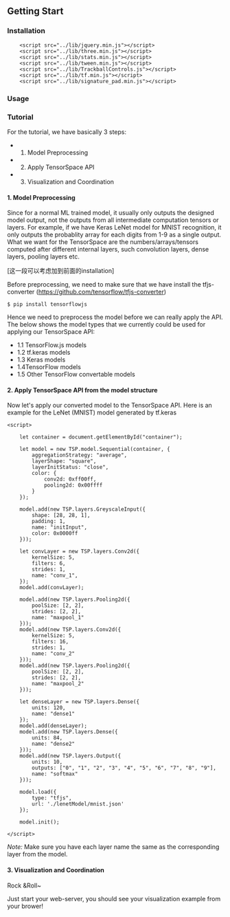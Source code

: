 ## Getting Start

### Installation
```
    <script src="../lib/jquery.min.js"></script>
    <script src="../lib/three.min.js"></script>
    <script src="../lib/stats.min.js"></script>
    <script src="../lib/tween.min.js"></script>
    <script src="../lib/TrackballControls.js"></script>
    <script src="../lib/tf.min.js"></script>
    <script src="../lib/signature_pad.min.js"></script>
```

### Usage

### Tutorial

For the tutorial, we have basically 3 steps:
* 1. Model Preprocessing
* 2. Apply TensorSpace API
* 3. Visualization and Coordination

#### 1. Model Preprocessing

Since for a normal ML trained model, it usually only outputs the designed model output, not the outputs from all intermediate computation tensors or layers. For example, if we have Keras LeNet model for MNIST recognition, it only outputs the probablity array for each digits from 1-9 as a single output. What we want for the TensorSpace are the numbers/arrays/tensors computed after different internal layers, such convolution layers, dense layers, pooling layers etc.

[这一段可以考虑加到前面的installation]

Before preprocessing, we need to make sure that we have install the tfjs-converter (https://github.com/tensorflow/tfjs-converter)
```
$ pip install tensorflowjs
```

Hence we need to preprocess the model before we can really apply the API. The below shows the model types that we currently could be used for applying our TensorSpace API:

* 1.1 TensorFlow.js models
* 1.2 tf.keras models
* 1.3 Keras models
* 1.4TensorFlow models
* 1.5 Other TensorFlow convertable models

#### 2. Apply TensorSpace API from the model structure
Now let's apply our converted model to the TensorSpace API.
Here is an example for the LeNet (MNIST) model generated by tf.keras
```
<script>

	let container = document.getElementById("container");

	let model = new TSP.model.Sequential(container, {
		aggregationStrategy: "average",
		layerShape: "square",
		layerInitStatus: "close",
		color: {
			conv2d: 0xff00ff,
			pooling2d: 0x00ffff
		}
	});
	
	model.add(new TSP.layers.GreyscaleInput({
		shape: [28, 28, 1],
		padding: 1,
		name: "initInput",
        color: 0x0000ff
	}));
	
	let convLayer = new TSP.layers.Conv2d({
		kernelSize: 5,
		filters: 6,
		strides: 1,
		name: "conv_1",
	});
	model.add(convLayer);
	
	model.add(new TSP.layers.Pooling2d({
		poolSize: [2, 2],
		strides: [2, 2],
		name: "maxpool_1"
	}));
	model.add(new TSP.layers.Conv2d({
		kernelSize: 5,
		filters: 16,
		strides: 1,
		name: "conv_2"
	}));
	model.add(new TSP.layers.Pooling2d({
		poolSize: [2, 2],
		strides: [2, 2],
		name: "maxpool_2"
	}));

	let denseLayer = new TSP.layers.Dense({
		units: 120,
		name: "dense1"
	});
	model.add(denseLayer);
	model.add(new TSP.layers.Dense({
		units: 84,
		name: "dense2"
	}));
	model.add(new TSP.layers.Output({
		units: 10,
		outputs: ["0", "1", "2", "3", "4", "5", "6", "7", "8", "9"],
		name: "softmax"
	}));

	model.load({
		type: "tfjs",
        url: './lenetModel/mnist.json'
	});

	model.init();
	
</script>
```

*Note:* Make sure you have each layer name the same as the corresponding layer from the model.

#### 3. Visualization and Coordination
Rock &Roll~

Just start your web-server, you should see your visualization example from your brower!